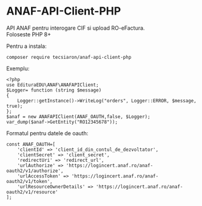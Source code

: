 # ANAF-API-Client-PHP
API ANAF pentru interogare CIF si upload RO-eFactura.  
Foloseste PHP 8+  

Pentru a instala:  
```
composer require tecsiaron/anaf-api-client-php  
```
Exemplu:  
```phg
<?php  
use EdituraEDU\ANAF\ANAFAPIClient;  
$Logger= function (string $message)  
{  
	Logger::getInstance()->WriteLog("orders", Logger::ERROR, $message, true);  
};  
$anaf = new ANAFAPIClient(ANAF_OAUTH,false, $Logger);  
var_dump($anaf->GetEntity("RO12345678"));  
```
Formatul pentru datele de oauth:

```
const ANAF_OAUTH=[
    'clientId' => 'client_id_din_contul_de_dezvoltator',
    'clientSecret' => 'client_secret',
    'redirectUri' => 'redirect_url',
    'urlAuthorize' => 'https://logincert.anaf.ro/anaf-oauth2/v1/authorize',
    'urlAccessToken' => 'https://logincert.anaf.ro/anaf-oauth2/v1/token',
    'urlResourceOwnerDetails' => 'https://logincert.anaf.ro/anaf-oauth2/v1/resource'
];
```  
